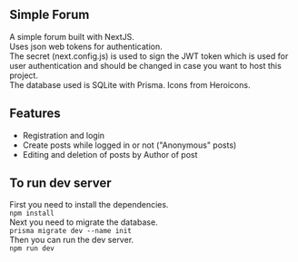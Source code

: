## Simple Forum
A simple forum built with NextJS. <br>
Uses json web tokens for authentication. <br>
The secret (next.config.js) is used to sign the JWT token which is used for user authentication and should be changed in case you want to host this project. <br>
The database used is SQLite with Prisma.
Icons from Heroicons.

## Features

- Registration and login
- Create posts while logged in or not ("Anonymous" posts)
- Editing and deletion of posts by Author of post


## To run dev server

First you need to install the dependencies. <br>
    ```
    npm install
    ```<br>
Next you need to migrate the database.  <br>
    ```
    prisma migrate dev --name init
    ```<br>
Then you can run the dev server. <br>
    ```
    npm run dev
    ``` 

    

